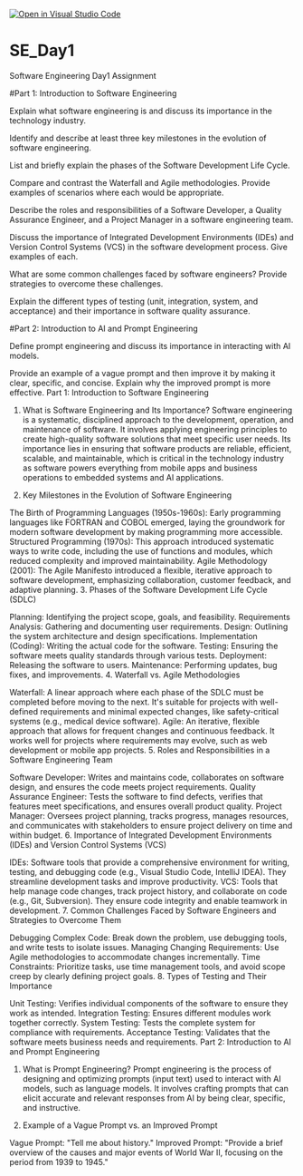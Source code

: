 [![Open in Visual Studio Code](https://classroom.github.com/assets/open-in-vscode-2e0aaae1b6195c2367325f4f02e2d04e9abb55f0b24a779b69b11b9e10269abc.svg)](https://classroom.github.com/online_ide?assignment_repo_id=16796691&assignment_repo_type=AssignmentRepo)
# SE_Day1
Software Engineering Day1 Assignment

#Part 1: Introduction to Software Engineering

Explain what software engineering is and discuss its importance in the technology industry.


Identify and describe at least three key milestones in the evolution of software engineering.


List and briefly explain the phases of the Software Development Life Cycle.


Compare and contrast the Waterfall and Agile methodologies. Provide examples of scenarios where each would be appropriate.


Describe the roles and responsibilities of a Software Developer, a Quality Assurance Engineer, and a Project Manager in a software engineering team.


Discuss the importance of Integrated Development Environments (IDEs) and Version Control Systems (VCS) in the software development process. Give examples of each.


What are some common challenges faced by software engineers? Provide strategies to overcome these challenges.


Explain the different types of testing (unit, integration, system, and acceptance) and their importance in software quality assurance.


#Part 2: Introduction to AI and Prompt Engineering


Define prompt engineering and discuss its importance in interacting with AI models.


Provide an example of a vague prompt and then improve it by making it clear, specific, and concise. Explain why the improved prompt is more effective.
Part 1: Introduction to Software Engineering
1. What is Software Engineering and Its Importance? Software engineering is a systematic, disciplined approach to the development, operation, and maintenance of software. It involves applying engineering principles to create high-quality software solutions that meet specific user needs. Its importance lies in ensuring that software products are reliable, efficient, scalable, and maintainable, which is critical in the technology industry as software powers everything from mobile apps and business operations to embedded systems and AI applications.

2. Key Milestones in the Evolution of Software Engineering

The Birth of Programming Languages (1950s-1960s): Early programming languages like FORTRAN and COBOL emerged, laying the groundwork for modern software development by making programming more accessible.
Structured Programming (1970s): This approach introduced systematic ways to write code, including the use of functions and modules, which reduced complexity and improved maintainability.
Agile Methodology (2001): The Agile Manifesto introduced a flexible, iterative approach to software development, emphasizing collaboration, customer feedback, and adaptive planning.
3. Phases of the Software Development Life Cycle (SDLC)

Planning: Identifying the project scope, goals, and feasibility.
Requirements Analysis: Gathering and documenting user requirements.
Design: Outlining the system architecture and design specifications.
Implementation (Coding): Writing the actual code for the software.
Testing: Ensuring the software meets quality standards through various tests.
Deployment: Releasing the software to users.
Maintenance: Performing updates, bug fixes, and improvements.
4. Waterfall vs. Agile Methodologies

Waterfall: A linear approach where each phase of the SDLC must be completed before moving to the next. It's suitable for projects with well-defined requirements and minimal expected changes, like safety-critical systems (e.g., medical device software).
Agile: An iterative, flexible approach that allows for frequent changes and continuous feedback. It works well for projects where requirements may evolve, such as web development or mobile app projects.
5. Roles and Responsibilities in a Software Engineering Team

Software Developer: Writes and maintains code, collaborates on software design, and ensures the code meets project requirements.
Quality Assurance Engineer: Tests the software to find defects, verifies that features meet specifications, and ensures overall product quality.
Project Manager: Oversees project planning, tracks progress, manages resources, and communicates with stakeholders to ensure project delivery on time and within budget.
6. Importance of Integrated Development Environments (IDEs) and Version Control Systems (VCS)

IDEs: Software tools that provide a comprehensive environment for writing, testing, and debugging code (e.g., Visual Studio Code, IntelliJ IDEA). They streamline development tasks and improve productivity.
VCS: Tools that help manage code changes, track project history, and collaborate on code (e.g., Git, Subversion). They ensure code integrity and enable teamwork in development.
7. Common Challenges Faced by Software Engineers and Strategies to Overcome Them

Debugging Complex Code: Break down the problem, use debugging tools, and write tests to isolate issues.
Managing Changing Requirements: Use Agile methodologies to accommodate changes incrementally.
Time Constraints: Prioritize tasks, use time management tools, and avoid scope creep by clearly defining project goals.
8. Types of Testing and Their Importance

Unit Testing: Verifies individual components of the software to ensure they work as intended.
Integration Testing: Ensures different modules work together correctly.
System Testing: Tests the complete system for compliance with requirements.
Acceptance Testing: Validates that the software meets business needs and requirements.
Part 2: Introduction to AI and Prompt Engineering
1. What is Prompt Engineering? Prompt engineering is the process of designing and optimizing prompts (input text) used to interact with AI models, such as language models. It involves crafting prompts that can elicit accurate and relevant responses from AI by being clear, specific, and instructive.

2. Example of a Vague Prompt vs. an Improved Prompt

Vague Prompt: "Tell me about history."
Improved Prompt: "Provide a brief overview of the causes and major events of World War II, focusing on the period from 1939 to 1945."
